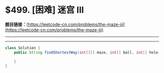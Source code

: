 # $499. [困难] 迷宫 III

**题目链接：**[https://leetcode-cn.com/problems/the-maze-iii](https://leetcode-cn.com/problems/the-maze-iii)

---

<Cards card="leetcode_499_the-maze-iii"></Cards>

---

```java
class Solution {
    public String findShortestWay(int[][] maze, int[] ball, int[] hole) {
        
    }
}
```